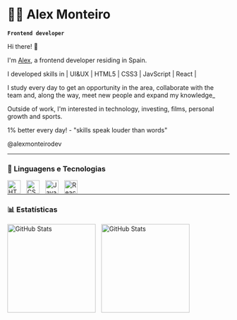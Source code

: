 # 👨‍💻 Alex Monteiro

**`Frontend developer`**

Hi there! 👋

I'm [Alex](https://alexmonteirodev.github.io/portifolio-alex/), a frontend developer residing in Spain.

I developed skills in | UI&UX | HTML5 | CSS3 | JavScript | React |

I study every day to get an opportunity in the area, collaborate with the team and, along the way, meet new people and expand my knowledge_ 

Outside of work, I'm interested in technology, investing, films, personal growth and sports.

1% better every day! - "skills speak louder than words"

@alexmonteirodev

---

### 🤖 Linguagens e Tecnologias

<img 
    align="left" 
    alt="HTML"
    title="HTML" 
    width="30px" 
    style="padding-right: 10px;" 
    src="https://cdn.jsdelivr.net/gh/devicons/devicon@latest/icons/html5/html5-original.svg" 
/>
<img 
    align="left" 
    alt="CSS" 
    title="CSS"
    width="30px" 
    style="padding-right: 10px;" 
    src="https://cdn.jsdelivr.net/gh/devicons/devicon@latest/icons/css3/css3-original.svg" 
/>
<img 
    align="left" 
    alt="JavaScript" 
    title="JavaScript"
    width="30px" 
    style="padding-right: 10px;" 
    src="https://cdn.jsdelivr.net/gh/devicons/devicon@latest/icons/javascript/javascript-original.svg" 
/>
<img 
    align="left" 
    alt="React"
    title="React" 
    width="30px" 
    style="padding-right: 10px;" 
    src="https://cdn.jsdelivr.net/gh/devicons/devicon@latest/icons/react/react-original.svg" 
/>

<br/>

---
### 📊 Estatísticas

<p>
  <img 
    align="left" 
    alt="GitHub Stats" 
    height="200" 
    style="padding-right: 10px;" 
    src="https://github-readme-stats.vercel.app/api?username=alexmonteirodev&show_icons=true&theme=tokyonight&include_all_commits=true&locale=pt-br" 
  />

<img 
      align="left" 
      alt="GitHub Stats" 
      height="200" 
      src="https://github-readme-stats.vercel.app/api/top-langs/?username=alexmonteirodev&theme=tokyonight&layout=compact&custom_title=Tecnologias&langs_count=9" 
  />

</p>


<!---
alexmonteirodev/alexmonteirodev is a ✨ special ✨ repository because its `README.md` (this file) appears on your GitHub profile.
You can click the Preview link to take a look at your changes.
--->
